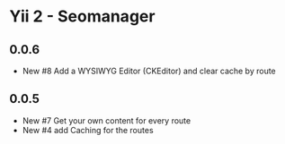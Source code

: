 Yii 2 - Seomanager
==========================

0.0.6
----------------------

- New #8 Add a WYSIWYG Editor (CKEditor) and clear cache by route


0.0.5
-----------------------

- New #7 Get your own content for every route
- New #4 add Caching for the routes